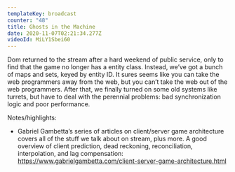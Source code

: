 ```yaml
---
templateKey: broadcast
counter: "48"
title: Ghosts in the Machine
date: 2020-11-07T02:21:34.277Z
videoId: MiLY1Sbei60
---
```

Dom returned to the stream after a hard weekend of public service, only to find that the game no longer has a entity class. Instead, we’ve got a bunch of maps and sets, keyed by entity ID. It sures seems like you can take the web programmers away from the web, but you can’t take the web out of the web programmers. After that, we finally turned on some old systems like turrets, but have to deal with the perennial problems: bad synchronization logic and poor performance.

Notes/highlights:

- Gabriel Gambetta’s series of articles on client/server game architecture covers all of the stuff we talk about on stream, plus more. A good overview of client prediction, dead reckoning, reconciliation, interpolation, and lag compensation: https://www.gabrielgambetta.com/client-server-game-architecture.html